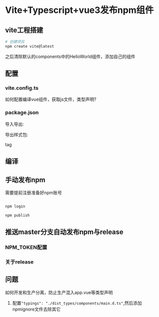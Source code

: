 # Vite+Typescript+vue3发布npm组件

## vite工程搭建

```sh
# 创建项目
npm create vite@latest
```

之后清除默认的components中的HelloWorld组件，添加自己的组件

## 配置

### vite.config.ts

如何配置编译vue组件，获取js文件，类型声明?

### package.json

导入导出:

导出样式包:

tag


## 编译

## 手动发布npm

需要提前注册准备好npm账号

```sh

npm login

npm publish

```

## 推送master分支自动发布npm与release

### NPM_TOKEN配置

### 关于release

## 问题

如何开发和生产分离，防止生产混入app.vue等类型声明

1. 配置`"typings": "./dist_types/components/main.d.ts"`,然后添加npmignore文件去除其它
